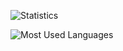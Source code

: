 ![Statistics](https://github-readme-stats.anuraghazra1.vercel.app/api?username=edwolt&show_icons=true&include_all_commits=true&hide_rank=true&hide_border=true&theme=merko)
<!--
![Most Used Languages](https://github-readme-stats.anuraghazra1.vercel.app/api/top-langs/?username=edwolt&layout=compact&hide_border=true&theme=dark)
-->
![Most Used Languages](https://github-readme-stats.anuraghazra1.vercel.app/api/top-langs/?username=edwolt&hide_border=true&theme=dark)



<!--
### Hi there 👋

**Edwolt/Edwolt** is a ✨ _special_ ✨ repository because its `README.md` (this file) appears on your GitHub profile.

Here are some ideas to get you started:

- 🔭 I’m currently working on ...
- 🌱 I’m currently learning ...
- 👯 I’m looking to collaborate on ...
- 🤔 I’m looking for help with ...
- 💬 Ask me about ...
- 📫 How to reach me: ...
- 😄 Pronouns: ...
- ⚡ Fun fact: ...
-->
